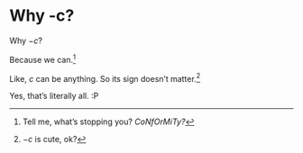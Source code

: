 # Why -c?
<!-- #SQUARK live!
| dest = guides/integrals/adventures/-c
| index = guides / integrals / adventures
-->

Why $-c$?

Because we can.[^can]

[^can]: Tell me, what’s stopping you? *CoNfOrMiTy?*

Like, $c$ can be anything. So its sign doesn’t matter.[^sign]

[^sign]: $- c$ is cute, ok?

Yes, that’s literally all. :P

